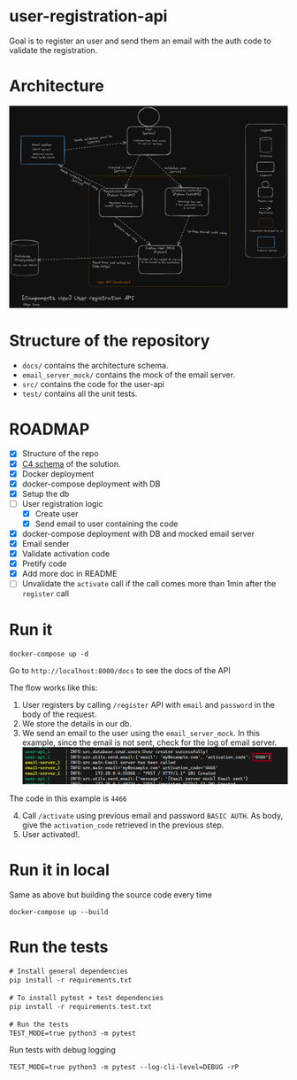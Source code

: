 # user-registration-api

Goal is to register an user and send them an email with the auth code to validate the registration.

# Architecture

![alt text](./docs/Components%20view.png)

# Structure of the repository

- `docs/` contains the architecture schema.
- `email_server_mock/` contains the mock of the email server.
- `src/` contains the code for the user-api
- `test/` contains all the unit tests.

# ROADMAP

- [x] Structure of the repo
- [x] [C4 schema](https://c4model.com/) of the solution.
- [x] Docker deployment
- [x] docker-compose deployment with DB
- [x] Setup the db
- [ ] User registration logic
  - [x] Create user
  - [x] Send email to user containing the code
- [x] docker-compose deployment with DB and mocked email server
- [x] Email sender
- [x] Validate activation code
- [x] Pretify code
- [x] Add more doc in README
- [ ] Unvalidate the `activate` call if the call comes more than 1min after the `register` call

# Run it

```
docker-compose up -d
```

Go to `http://localhost:8000/docs` to see the docs of the API

The flow works like this:

1. User registers by calling `/register` API with `email` and `password` in the body of the request.
2. We store the details in our db.
3. We send an email to the user using the `email_server_mock`. In this example, since the email is not sent, check for the log of email server.
   ![alt text](./docs/email_server_activation_code.png)

The code in this example is `4466`

4. Call `/activate` using previous email and password `BASIC AUTH`. As body, give the `activation_code` retrieved in the previous step.
5. User activated!.

# Run it in local

Same as above but building the source code every time

```
docker-compose up --build
```

# Run the tests

```
# Install general dependencies
pip install -r requirements.txt

# To install pytest + test dependencies
pip install -r requirements.test.txt

# Run the tests
TEST_MODE=true python3 -m pytest
```

Run tests with debug logging

```
TEST_MODE=true python3 -m pytest --log-cli-level=DEBUG -rP
```

